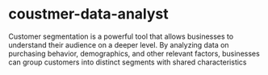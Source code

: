 # coustmer-data-analyst
Customer segmentation is a powerful tool that allows businesses to understand their audience on a deeper level. By analyzing data on purchasing behavior, demographics, and other relevant factors, businesses can group customers into distinct segments with shared characteristics
